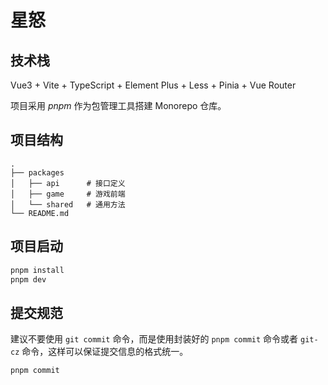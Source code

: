 # 星怒

## 技术栈

Vue3 + Vite + TypeScript + Element Plus + Less + Pinia + Vue Router

项目采用 _pnpm_ 作为包管理工具搭建 Monorepo 仓库。

## 项目结构

```
.
├── packages
│   ├── api      # 接口定义
│   ├── game     # 游戏前端
│   └── shared   # 通用方法
└── README.md
```

## 项目启动

```bash
pnpm install
pnpm dev
```

## 提交规范

建议不要使用 `git commit` 命令，而是使用封装好的 `pnpm commit` 命令或者 `git-cz` 命令，这样可以保证提交信息的格式统一。

```bash
pnpm commit
```
